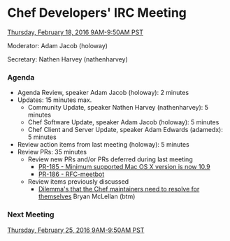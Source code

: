 # Chef Developers' IRC Meeting

[Thursday, February 18, 2016 9AM-9:50AM PST](http://everytimezone.com/#2016-02-18,300,cn3)

Moderator:  Adam Jacob (holoway)

Secretary:  Nathen Harvey (nathenharvey)

### Agenda
* Agenda Review, speaker Adam Jacob (holoway): 2 minutes
* Updates: 15 minutes max.
  * Community Update, speaker Nathen Harvey (nathenharvey): 5 minutes
  * Chef Software Update, speaker Adam Jacob (holoway): 5 minutes
  * Chef Client and Server Update, speaker Adam Edwards (adamedx): 5 minutes
* Review action items from last meeting (holoway): 5 minutes
* Review PRs:  35 minutes
  * Review new PRs and/or PRs deferred during last meeting
    * [PR-185 - Minimum supported Mac OS X version is now 10.9](https://github.com/chef/chef-rfc/pull/185)
    * [PR-186 - RFC-meetbot](https://github.com/chef/chef-rfc/pull/186)
  * Review items previously discussed
    * [Dilemma's that the Chef maintainers need to resolve for themselves](https://e.chef.io/p/maintainers_dilemma) Bryan McLellan (btm)

### Next Meeting

[Thursday, February 25, 2016 9AM-9:50AM PST](http://everytimezone.com/#2016-02-25,300,cn3)
